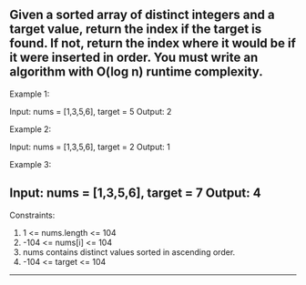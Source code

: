 Given a sorted array of distinct integers and a target value, return the index if the target is found. 
If not, return the index where it would be if it were inserted in order.
You must write an algorithm with O(log n) runtime complexity. 
--------------------------------------------------------------------------------------------------------------------------------------------------------------------------
Example 1:

Input: nums = [1,3,5,6], target = 5
Output: 2

Example 2:

Input: nums = [1,3,5,6], target = 2
Output: 1

Example 3:

Input: nums = [1,3,5,6], target = 7
Output: 4
 -------------------------------------------------------------------------------------------------------------------------------------------------------------------------

Constraints:

1) 1 <= nums.length <= 104
2) -104 <= nums[i] <= 104
3) nums contains distinct values sorted in ascending order.
4) -104 <= target <= 104
-------------------------------------------------------------------------------------------------------------------------------------------------------------------------
